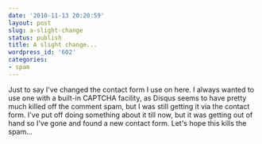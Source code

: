 ```yaml
---
date: '2010-11-13 20:20:59'
layout: post
slug: a-slight-change
status: publish
title: A slight change...
wordpress_id: '602'
categories:
- spam
---
```


Just to say I've changed the contact form I use on here. I always wanted to use one with a built-in CAPTCHA facility, as Disqus seems to have pretty much killed off the comment spam, but I was still getting it via the contact form. I've put off doing something about it till now, but it was getting out of hand so I've gone and found a new contact form. Let's hope this kills the spam...
